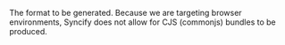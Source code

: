 The format to be generated. Because we are targeting browser environments, Syncify does not allow for CJS (commonjs) bundles to be produced.
